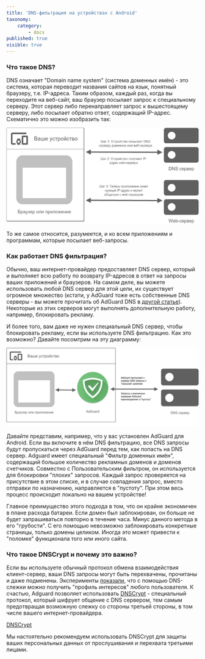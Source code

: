```yaml
---
title: 'DNS-фильтрация на устройствах c Android'
taxonomy:
    category:
        - docs
published: true
visible: true
---
```

### Что такое DNS?

DNS означает "Domain name system" (система доменных имён) - это система, которая переводит названия сайтов на язык, понятный браузеру, т.е. IP-адреса. Таким образом, каждый раз, когда вы переходите на веб-сайт, ваш браузер посылает запрос к специальному серверу. Этот сервер либо перенаправляет запрос к вышестоящему серверу, либо посылает обратно ответ, содержащий IP-адрес. Схематично это можно изобразить так: 

![dns-scheme](How_DNS_works-ru.png)

То же самое относится, разумеется, и ко всем приложениям и программам, которые посылает веб-запросы.

### Как работает DNS фильтрация?

Обычно, ваш интернет-провайдер предоставляет DNS сервер, который и выполняет всю работу по возврату IP-адресов в ответ на запросы ваших приложений и браузеров. На самом деле, вы можете использовать любой DNS сервер для этой цели, их существует огромное множество (кстати, у AdGuard тоже есть собственные DNS серверы - вы можете прочитать об AdGuard DNS в [другой статье](https://kb.adguard.com/ru/dns/overview)). Некоторые из этих серверов могут выполнять дополнительную работу, например, блокировать рекламу.

И более того, вам даже не нужен специальный DNS сервер, чтобы блокировать рекламу, если вы используете DNS фильтрацию. Как это возможно? Давайте посомтрим на эту диаграмму:

![dns-filtering](How_DNS_Filtering_works-ru.png)

Давайте представим, например, что у вас установлен AdGuard для Android. Если вы включите в нём DNS фильтрацию, все DNS запросы будут пропускаться через AdGuard перед тем, как попасть на DNS сервер. Adguard имеет специальный "Фильтр доменных имён", содержащий большое количество рекламных доменов и доменов счетчиков. Совместно с Пользовательским фильтром, он используется для блокировки "плохих" запросов. Каждый запрос проверяется на присутствие в этом списке, и в случае совпадения запрос, вместо отправки по назначению, направляется в "пустоту". При этом весь процесс происходит локально на вашем устройстве!

Главное преимущество этого подхода в том, что он крайне экономичен в плане расхода батареи. Если домен был заблокирован, он больше не будет запрашиваться повторно в течение часа. Минус данного метода в его "грубости". С его помощью невозможно заблокировать конкретные страницы, только домены целиком. Иногда это может привести к "поломке" функционала того или иного сайта.

### Что такое DNSCrypt и почему это важно?

Если вы используете обычный протокол обмена взаимодействия клиент-сервер, ваши DNS запросы могут быть перехвачены, прочитаны и даже подменены. Эксперименты [показали](https://blog.adguard.com/dns-track-you/), что с помощью DNS-слежки можно получить "профиль интересов" любого пользователя. К счастью, Adguard позволяет использовать [DNSCrypt](dnscrypt.org) - специальный протокол, который шифрует общение с DNS сервером, тем самым предотвращая возможную слежку со стороны третьей стороны, в том числе вашего интернет-провайдера.

[DNSCrypt](dnscrypt.png)

Мы настоятельно рекомендуем использовать DNSCrypt для защиты ваших персональных данных от прослушивания и перехвата третьими лицами.
